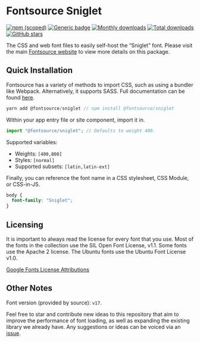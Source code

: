 # Fontsource Sniglet

[![npm (scoped)](https://img.shields.io/npm/v/@fontsource/sniglet?color=brightgreen)](https://www.npmjs.com/package/@fontsource/sniglet) [![Generic badge](https://img.shields.io/badge/fontsource-passing-brightgreen)](https://github.com/fontsource/fontsource) [![Monthly downloads](https://badgen.net/npm/dm/@fontsource/sniglet)](https://github.com/fontsource/fontsource) [![Total downloads](https://badgen.net/npm/dt/@fontsource/sniglet)](https://github.com/fontsource/fontsource) [![GitHub stars](https://img.shields.io/github/stars/fontsource/fontsource.svg?style=social&label=Star)](https://github.com/fontsource/fontsource/stargazers)

The CSS and web font files to easily self-host the “Sniglet” font. Please visit the main [Fontsource website](https://fontsource.org/fonts/sniglet) to view more details on this package.

## Quick Installation

Fontsource has a variety of methods to import CSS, such as using a bundler like Webpack. Alternatively, it supports SASS. Full documentation can be found [here](https://fontsource.org/docs/introduction).

```javascript
yarn add @fontsource/sniglet // npm install @fontsource/sniglet
```

Within your app entry file or site component, import it in.

```javascript
import "@fontsource/sniglet"; // Defaults to weight 400.
```

Supported variables:

- Weights: `[400,800]`
- Styles: `[normal]`
- Supported subsets: `[latin,latin-ext]`

Finally, you can reference the font name in a CSS stylesheet, CSS Module, or CSS-in-JS.

```css
body {
  font-family: "Sniglet";
}
```

## Licensing

It is important to always read the license for every font that you use.
Most of the fonts in the collection use the SIL Open Font License, v1.1. Some fonts use the Apache 2 license. The Ubuntu fonts use the Ubuntu Font License v1.0.

[Google Fonts License Attributions](https://fonts.google.com/attribution)

## Other Notes

Font version (provided by source): `v17`.

Feel free to star and contribute new ideas to this repository that aim to improve the performance of font loading, as well as expanding the existing library we already have. Any suggestions or ideas can be voiced via an [issue](https://github.com/fontsource/fontsource/issues).
